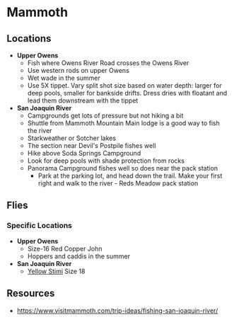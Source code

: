 # Mammoth

## Locations

- **Upper Owens**
  - Fish where Owens River Road crosses the Owens River
  - Use western rods on upper Owens
  - Wet wade in the summer
  - Use 5X tippet. Vary split shot size based on water depth: larger for deep pools, smaller for bankside drifts. Dress dries with floatant and lead them downstream with the tippet
- **San Joaquin River**
  - Campgrounds get lots of pressure but not hiking a bit
  - Shuttle from Mammoth Mountain Main lodge is a good way to fish the river
  - Starkweather or Sotcher lakes
  - The section near Devil's Postpile fishes well
  - Hike above Soda Springs Campground
  - Look for deep pools with shade protection from rocks
  - Panorama Campground fishes well so does near the pack station
    - Park at the parking lot, and head down the trail. Make your first right and walk to the river - Reds Meadow pack station

## Flies

### Specific Locations


- **Upper Owens**
  - Size-16 Red Copper John
  - Hoppers and caddis in the summer  
- **San Joaquin River**
  - [Yellow Stimi](/img/yellow-stimi.jpg) Size 18

## Resources

- <https://www.visitmammoth.com/trip-ideas/fishing-san-joaquin-river/>
